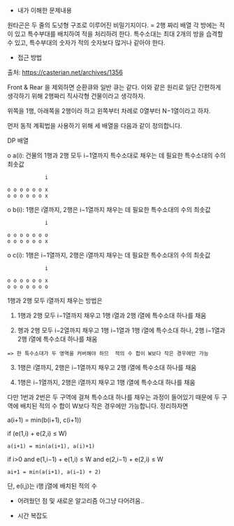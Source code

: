 - 내가 이해한 문제내용

원타곤은 두 줄의 도넛형 구조로 이루어진 비밀기지이다. = 2행 짜리 배열
각 방에는 적이 있고 특수부대를 배치하여 적을 처리하려 한다.
특수소대는 최대 2개의 방을 습격할 수 있고, 특수부대의 숫자가 적의 숫자보다 많거나 같아야 한다.


- 접근 방법

출처: https://casterian.net/archives/1356

Front & Rear 을 제외하면 순환큐와 일반 큐는 같다.
이와 같은 원리로 일단 간편하게 생각하기 위해 2행짜리 직사각형 건물이라고 생각하자.

위쪽을 1행, 아래쪽을 2행이라 하고 왼쪽부터 차례로 0열부터 N−1열이라고 하자.

먼저 동적 계획법을 사용하기 위해 세 배열을 다음과 같이 정의합니다.

DP 배열

 o a(i): 건물의 1행과 2행 모두 i−1열까지 특수소대로 채우는 데 필요한 특수소대의 수의 최솟값
 
                i
                
    o o o o o o x
    o o o o o o x

 o b(i): 1행은 i열까지, 2행은 i−1열까지 채우는 데 필요한 특수소대의 수의 최솟값
 
                i
                
    o o o o o o o
    o o o o o o x

 o c(i): 1행은 i−1열까지, 2행은 i열까지 채우는 데 필요한 특수소대의 수의 최솟값
 
                i
                
    o o o o o o x
    o o o o o o o

1행과 2행 모두 i열까지 채우는 방법은

  1. 1행과 2행 모두 i−1열까지 채우고 1행 i열과 2행 i열에 특수소대 하나를 채움
  
  2. 행과 2행 모두 i−2열까지 채우고 1행 i−1열과 1행 i열에 특수소대 하나, 2행 i−1열과 2행 i열에 특수소대 하나를 채움
  
    => 한 특수소대가 두 영역을 커버해야 하므  적의 수 합이 W보다 작은 경우에만 가능

  3. 1행은 i열까지, 2행은 i−1열까지 채우고 2행 i열에 특수소대 하나를 채움
  
  4. 1행은 i−1열까지, 2행은 i열까지 채우고 1행 i열에 특수소대 하나를 채움

다만 1번과 2번은 두 구역에 걸쳐 특수소대 하나를 채우는 과정이 들어있기 때문에 두 구역에 배치된 적의 수 합이 W보다 작은 경우에만 가능합니다. 정리하자면

a(i+1) = min(b(i+1), c(i+1))

  if (e(1,i) + e(2,i) ≤ W)
  
    a(i+1) = min(a(i+1), a(i)+1)
    
  if  i>0  and  e(1,i−1) + e(1,i) ≤ W  and e(2,i−1) + e(2,i) ≤ W
  
    ai+1 = min(a(i+1), a(i−1) + 2)
    

단, e(i,j)는 i행 j열에 배치된 적의 수


<!-- 한편 1행은 i+1열까지 채우고 2행은 i열까지 채우는 방법은

1행과 2행 모두 i열까지 채우고 1행 i+1열에 특수소대 하나를 채움
1행은 i−1열, 2행은 i열까지 채우고 1행 i열과 1행 i+1열에 특수소대 하나를 채움
따라서

bi+1←ai+1+1if  e1,i+e1,i+1≤Wbi+1←min(bi+1,ci+1)
마지막으로 1행은 i열까지 채우고 2행은 i+1열까지 채우는 방법은

1행과 2행 모두 i열까지 채우고 2행 i+1열에 특수소대 하나를 채움
1행은 i열, 2행은 i−1열까지 채우고 2행 i열과 2행 i+1열에 특수소대 하나를 채움
따라서

ci+1←ai+1+1if  e2,i+e2,i+1≤Wci+1←min(ci+1,bi+1)
점화식을 구한 걸로 끝이 아니라 초기 조건도 구해야죠. a0는 1행과 2행 모두 -1열까지 채우라는 의미인데… 채울 필요가 없으므로 0입니다. b0과 c0은 둘 다 1이고요. 최종 정답은 aN입니다.

이제 다시 원형으로 돌아옵시다. 앞에서 푼 선형 문제는 1번 구역과 N번 구역에 걸쳐 특수소대를 채우지 않고 N+1번 구역과 2N번 구역에 걸쳐 특수소대를 채우지 않는 경우와 동일합니다. 만약 1번 구역과 N번 구역에 걸쳐 특수소대를 채우고 N+1번 구역과 2N번 구역에 걸쳐 특수소대를 채우지 않으면 초기 조건이 달라져야 합니다. 이때는 N×2 직사각형 건물에서 1행 0열과 1행 N−1행이 날아갔다고 생각하면 됩니다. 그럼 a1은 1, b1은 2, c1은 e2,0+e2,1≤W이면 1, 아니면 2가 초기 조건이 되고, 최종 정답은 cN−1+1입니다. 마지막에 1을 더하는 이유는 1행 0열과 1행 N−1행에 배치된 특수소대가 있기 때문입니다.

1번 구역과 N번 구역에 걸쳐 특수소대를 채우지 않고 N+1번 구역과 2N번 구역에 걸쳐 특수소대를 채우면 위와 정확히 반대 상황이고, 둘 다 채우면 a1은 0, b1과 c1은 둘 다 1이고 최종 정답은 aN−1+2입니다. -->


- 어려웠던 점 및 새로운 알고리즘
아그냥 다어려움..


- 시간 복잡도
